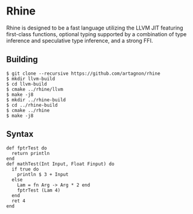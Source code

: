 # Rhine

Rhine is designed to be a fast language utilizing the LLVM JIT
featuring first-class functions, optional typing supported by a
combination of type inference and speculative type inference, and a
strong FFI.

## Building

```
$ git clone --recursive https://github.com/artagnon/rhine
$ mkdir llvm-build
$ cd llvm-build
$ cmake ../rhine/llvm
$ make -j8
$ mkdir ../rhine-build
$ cd ../rhine-build
$ cmake ../rhine
$ make -j8
```

## Syntax

```
def fptrTest do
  return println
end
def mathTest(Int Input, Float Finput) do
  if true do
    println $ 3 + Input
  else
    Lam = fn Arg -> Arg * 2 end
    fptrTest (Lam 4)
  end
  ret 4
end
```
